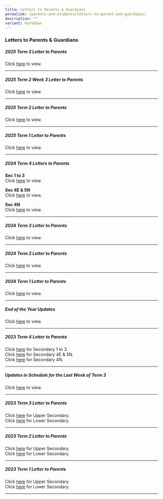 ```yaml
---
title: Letters to Parents & Guardians
permalink: /parents-and-students/letters-to-parent-and-guardians/
description: ""
variant: markdown
---
```

### Letters to Parents &amp; Guardians

##### 2025 Term 3 Letter to Parents

Click [here](/files/Letters%20to%20Parents%20&amp;%20Guardians/2025_Term_3_Letter_to_Parents.pdf) to view.

<hr>

##### 2025 Term 2 Week 3 Letter to Parents

Click [here](/files/Parents%20and%20Students/Letters%20to%20Parents%20&amp;%20Guardians/Letter_to_Parents__Social_Emotional_Support_for_Students.pdf) to view.

<hr>

##### 2025 Term 2 Letter to Parents

Click [here](/files/Letters%20to%20Parents%20&amp;%20Guardians/2025_Term_2_Letter_to_Parents.pdf) to view.

<hr>

##### 2025 Term 1 Letter to Parents

Click [here](/files/Letters%20to%20Parents%20&amp;%20Guardians/2025_Term_1_Letter_to_Parents.pdf) to view.

<hr>

##### 2024 Term 4 Letters to Parents

**Sec 1 to 3**
<br>
Click [here](/files/Letters%20to%20Parents%20&amp;%20Guardians/2024_Term_4_Letter__Sec_1_to_3_.pdf) to view.

**Sec 4E &amp; 5N**
<br>
Click [here](/files/Letters%20to%20Parents%20&amp;%20Guardians/SSS_2024_Term_4_Letter__Sec_4E5N_.pdf) to view.

**Sec 4N**
<br>
Click [here](/files/Letters%20to%20Parents%20&amp;%20Guardians/SSS_2024_Term_4_Letter__Sec_4N_.pdf) to view.

<hr>

##### 2024 Term 3 Letter to Parents

Click [here](/files/Letters%20to%20Parents%20&amp;%20Guardians/2024_Term_3_Letter_to_Parents_.pdf) to view.

<hr>

##### 2024 Term 2 Letter to Parents

Click [here](/files/Parents%20and%20Students/Letters%20to%20Parents%20&amp;%20Guardians/2024_Term_2_Letter_to_Parents.pdf) to view.

<hr>

##### 2024 Term 1 Letter to Parents

Click [here](/files/Letters%20to%20Parents%20&amp;%20Guardians/2024_Term_1_Letter_to_Parents.pdf) to view.

<hr>

##### End of the Year Updates

Click [here](/files/Letters%20to%20Parents%20&amp;%20Guardians/Letter_to_Parent__End_of_the_Year_Updates_.pdf) to view.

<hr>

##### 2023 Term 4 Letter to Parents

Click [here](/files/Parents%20and%20Students/Letters%20to%20Parents%20&amp;%20Guardians/2023%20term%204%20letter.pdf) for Secondary 1 to 3.<br>
Click [here](/files/Parents%20and%20Students/Letters%20to%20Parents%20&amp;%20Guardians/sss%202023%20term%204%20letter%20(sec%204e5n)%20.pdf) for Secondary 4E &amp; 5N.<br>
Click [here](/files/Parents%20and%20Students/Letters%20to%20Parents%20&amp;%20Guardians/sss%202023%20term%204%20letter%20(sec%204n)%20.pdf) for Secondary 4N.<br>

<hr>

##### Updates in Schedule for the Last Week of Term 3

Click [here](/files/Letters%20to%20Parents%20&amp;%20Guardians/2023%20term%203%20letter%20to%20parents%20(update%20in%20schedule%20for%20last%20week).pdf) to view.

<hr>

##### 2023 Term 3 Letter to Parents

Click [here](/files/Letters%20to%20Parents%20&amp;%20Guardians/2023%20term%203%20letter%20to%20parents%20(upper%20sec).pdf) for Upper Secondary.<br>
Click [here](/files/Letters%20to%20Parents%20&amp;%20Guardians/2023%20term%203%20letter%20to%20parents%20(lower%20sec).pdf) for Lower Secondary.

<hr>

##### 2023 Term 2 Letter to Parents

Click [here](/files/Letters%20to%20Parents%20&amp;%20Guardians/2023%20term%202%20letter%20to%20parents_upper%20sec.pdf) for Upper Secondary.<br>
Click [here](/files/Letters%20to%20Parents%20&amp;%20Guardians/2023%20term%202%20letter%20to%20parents_lower%20sec.pdf) for Lower Secondary.

<hr>

##### 2023 Term 1 Letter to Parents

Click [here](/files/Letters%20to%20Parents%20&amp;%20Guardians/Updated%202023%20Term%201%20Letter%20to%20Parents%20(Upper%20Secondary).pdf) for Upper Secondary.<br>
Click [here](/files/Letters%20to%20Parents%20&amp;%20Guardians/2023%20Term%201%20Letter%20to%20Parents%20(Lower%20Secondary).pdf) for Lower Secondary.

<hr>